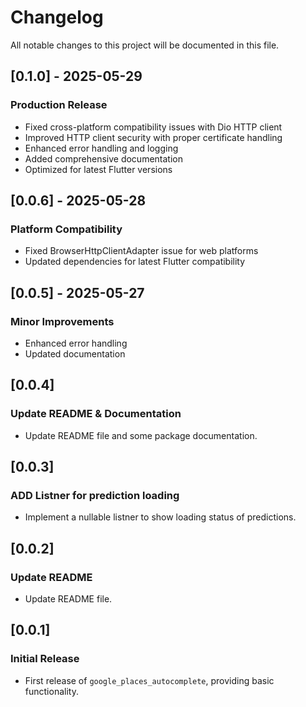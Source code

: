 # Changelog

All notable changes to this project will be documented in this file.

## [0.1.0] - 2025-05-29

### Production Release

- Fixed cross-platform compatibility issues with Dio HTTP client
- Improved HTTP client security with proper certificate handling
- Enhanced error handling and logging
- Added comprehensive documentation
- Optimized for latest Flutter versions

## [0.0.6] - 2025-05-28

### Platform Compatibility

- Fixed BrowserHttpClientAdapter issue for web platforms
- Updated dependencies for latest Flutter compatibility

## [0.0.5] - 2025-05-27

### Minor Improvements

- Enhanced error handling
- Updated documentation

## [0.0.4]

### Update README & Documentation

- Update README file and some package documentation.

## [0.0.3]

### ADD Listner for prediction loading

- Implement a nullable listner to show loading status of predictions.

## [0.0.2]

### Update README

- Update README file.

## [0.0.1]

### Initial Release

- First release of `google_places_autocomplete`, providing basic functionality.
